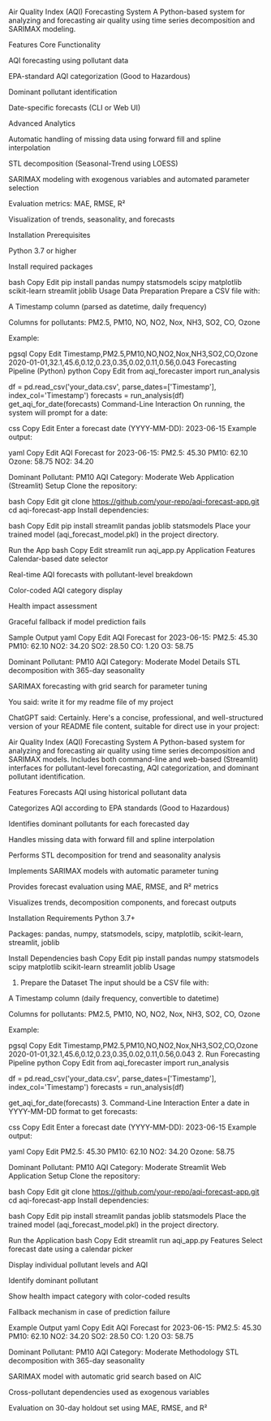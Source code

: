 Air Quality Index (AQI) Forecasting System
A Python-based system for analyzing and forecasting air quality using time series decomposition and SARIMAX modeling.

Features
Core Functionality

AQI forecasting using pollutant data

EPA-standard AQI categorization (Good to Hazardous)

Dominant pollutant identification

Date-specific forecasts (CLI or Web UI)

Advanced Analytics

Automatic handling of missing data using forward fill and spline interpolation

STL decomposition (Seasonal-Trend using LOESS)

SARIMAX modeling with exogenous variables and automated parameter selection

Evaluation metrics: MAE, RMSE, R²

Visualization of trends, seasonality, and forecasts

Installation
Prerequisites

Python 3.7 or higher

Install required packages

bash
Copy
Edit
pip install pandas numpy statsmodels scipy matplotlib scikit-learn streamlit joblib
Usage
Data Preparation
Prepare a CSV file with:

A Timestamp column (parsed as datetime, daily frequency)

Columns for pollutants: PM2.5, PM10, NO, NO2, Nox, NH3, SO2, CO, Ozone

Example:

pgsql
Copy
Edit
Timestamp,PM2.5,PM10,NO,NO2,Nox,NH3,SO2,CO,Ozone
2020-01-01,32.1,45.6,0.12,0.23,0.35,0.02,0.11,0.56,0.043
Forecasting Pipeline (Python)
python
Copy
Edit
from aqi_forecaster import run_analysis

df = pd.read_csv('your_data.csv', parse_dates=['Timestamp'], index_col='Timestamp')
forecasts = run_analysis(df)
get_aqi_for_date(forecasts)
Command-Line Interaction
On running, the system will prompt for a date:

css
Copy
Edit
Enter a forecast date (YYYY-MM-DD): 2023-06-15
Example output:

yaml
Copy
Edit
AQI Forecast for 2023-06-15:
PM2.5: 45.30
PM10: 62.10
Ozone: 58.75
NO2: 34.20

Dominant Pollutant: PM10
AQI Category: Moderate
Web Application (Streamlit)
Setup
Clone the repository:

bash
Copy
Edit
git clone https://github.com/your-repo/aqi-forecast-app.git
cd aqi-forecast-app
Install dependencies:

bash
Copy
Edit
pip install streamlit pandas joblib statsmodels
Place your trained model (aqi_forecast_model.pkl) in the project directory.

Run the App
bash
Copy
Edit
streamlit run aqi_app.py
Application Features
Calendar-based date selector

Real-time AQI forecasts with pollutant-level breakdown

Color-coded AQI category display

Health impact assessment

Graceful fallback if model prediction fails

Sample Output
yaml
Copy
Edit
AQI Forecast for 2023-06-15:
PM2.5: 45.30
PM10: 62.10
NO2: 34.20
SO2: 28.50
CO: 1.20
O3: 58.75

Dominant Pollutant: PM10
AQI Category: Moderate
Model Details
STL decomposition with 365-day seasonality

SARIMAX forecasting with grid search for parameter tuning






You said:
write it for my readme file of my project


ChatGPT said:
Certainly. Here's a concise, professional, and well-structured version of your README file content, suitable for direct use in your project:

Air Quality Index (AQI) Forecasting System
A Python-based system for analyzing and forecasting air quality using time series decomposition and SARIMAX models. Includes both command-line and web-based (Streamlit) interfaces for pollutant-level forecasting, AQI categorization, and dominant pollutant identification.

Features
Forecasts AQI using historical pollutant data

Categorizes AQI according to EPA standards (Good to Hazardous)

Identifies dominant pollutants for each forecasted day

Handles missing data with forward fill and spline interpolation

Performs STL decomposition for trend and seasonality analysis

Implements SARIMAX models with automatic parameter tuning

Provides forecast evaluation using MAE, RMSE, and R² metrics

Visualizes trends, decomposition components, and forecast outputs

Installation
Requirements
Python 3.7+

Packages: pandas, numpy, statsmodels, scipy, matplotlib, scikit-learn, streamlit, joblib

Install Dependencies
bash
Copy
Edit
pip install pandas numpy statsmodels scipy matplotlib scikit-learn streamlit joblib
Usage
1. Prepare the Dataset
The input should be a CSV file with:

A Timestamp column (daily frequency, convertible to datetime)

Columns for pollutants: PM2.5, PM10, NO, NO2, Nox, NH3, SO2, CO, Ozone

Example:

pgsql
Copy
Edit
Timestamp,PM2.5,PM10,NO,NO2,Nox,NH3,SO2,CO,Ozone
2020-01-01,32.1,45.6,0.12,0.23,0.35,0.02,0.11,0.56,0.043
2. Run Forecasting Pipeline
python
Copy
Edit
from aqi_forecaster import run_analysis

df = pd.read_csv('your_data.csv', parse_dates=['Timestamp'], index_col='Timestamp')
forecasts = run_analysis(df)

get_aqi_for_date(forecasts)
3. Command-Line Interaction
Enter a date in YYYY-MM-DD format to get forecasts:

css
Copy
Edit
Enter a forecast date (YYYY-MM-DD): 2023-06-15
Example output:

yaml
Copy
Edit
PM2.5: 45.30
PM10: 62.10
NO2: 34.20
Ozone: 58.75

Dominant Pollutant: PM10
AQI Category: Moderate
Streamlit Web Application
Setup
Clone the repository:

bash
Copy
Edit
git clone https://github.com/your-repo/aqi-forecast-app.git
cd aqi-forecast-app
Install dependencies:

bash
Copy
Edit
pip install streamlit pandas joblib statsmodels
Place the trained model (aqi_forecast_model.pkl) in the project directory.

Run the Application
bash
Copy
Edit
streamlit run aqi_app.py
Features
Select forecast date using a calendar picker

Display individual pollutant levels and AQI

Identify dominant pollutant

Show health impact category with color-coded results

Fallback mechanism in case of prediction failure

Example Output
yaml
Copy
Edit
AQI Forecast for 2023-06-15:
PM2.5: 45.30
PM10: 62.10
NO2: 34.20
SO2: 28.50
CO: 1.20
O3: 58.75

Dominant Pollutant: PM10
AQI Category: Moderate
Methodology
STL decomposition with 365-day seasonality

SARIMAX model with automatic grid search based on AIC

Cross-pollutant dependencies used as exogenous variables

Evaluation on 30-day holdout set using MAE, RMSE, and R²
